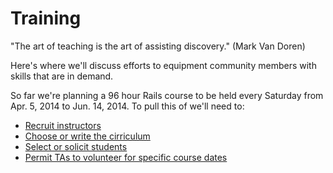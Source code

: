 Training
========

"The art of teaching is the art of assisting discovery." (Mark Van Doren)

Here's where we'll discuss efforts to equipment community members with skills that are in demand.

So far we're planning a 96 hour Rails course to be held every Saturday from Apr. 5, 2014 to Jun. 14, 2014. To pull this of we'll need to:
* [Recruit instructors](https://github.com/qcmerge/training/issues/2)
* [Choose or write the cirriculum](https://github.com/qcmerge/training/issues/3)
* [Select or solicit students](https://github.com/qcmerge/training/issues/4)
* [Permit TAs to volunteer for specific course dates](https://github.com/qcmerge/training/issues/5)
